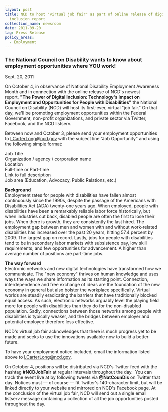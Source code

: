 ```yaml
---
layout: post
title: NCD to host "virtual job fair" as part of online release of digital
  inclusion report
collection_name: newsroom
date: 2011-09-20
tag: Press Release
policy_areas:
  - Employment
---
```

### **The National Council on Disability wants to know about employment opportunities where YOU work!**

S﻿ept. 20, 2011

On October 4, in observance of National Disability Employment Awareness Month and in connection with the online release of NCD's newest report, **"The Power of Digital Inclusion: Technology's Impact on Employment and Opportunities for People with Disabilities"** the National Council on Disability (NCD) will host its first-ever, virtual "job fair." On that day, we'll be promoting employment opportunities within the Federal Government, non-profit organizations, and private sector via Twitter, Facebook, and the NCD listserv.

Between now and October 3, please send your employment opportunities to [LCarterLong@ncd.gov](mailto:LCarterLong@ncd.gov) with the subject line "Job Opportunity" and using the following simple format:

Job Title\
Organization / agency / corporation name\
Location\
Full-time or Part-time\
Link to full description\
Job area (Education, Advocacy, Public Relations, etc.)

**Background**\
Employment rates for people with disabilities have fallen almost continuously since the 1990s, despite the passage of the Americans with Disabilities Act (ADA) twenty-one years ago. When employed, people with disabilities have been a remarkably reliable labor force historically, but when industries cut back, disabled people are often the first to lose their jobs. When there is growth, they are consistently the last hired. The employment gap between men and women with and without work-related disabilities has increased over the past 20 years, hitting 57.4 percent by 2009. The largest gap on record. Lastly, jobs for people with disabilities tend to be in secondary labor markets with subsistence pay, low skill requirements, and few opportunities for advancement. A higher than average number of positions are part-time jobs.

**The way forward**\
Electronic networks and new digital technologies have transformed how we communicate. The "new economy" thrives on human knowledge and uses ways the ways we share information as its starting point. Connection, interdependence and free exchange of ideas are the foundation of the new economy in general but also bolster the workplace specifically. Virtual worlds are steadily eradicating the barriers that have traditionally blocked equal access. As such, electronic networks arguably level the playing field more for people with disabilities than they do for the non-disabled population. Sadly, connections between those networks among people with disabilities is typically weaker, and the bridges between employer and potential employee therefore less effective.

NCD's virtual job fair acknowledges that there is much progress yet to be made and seeks to use the innovations available now to build a better future.

To have your employment notice included, email the information listed above to [LCarterLong@ncd.gov](mailto:LCarterLong@ncd.gov).

On October 4, positions will be distributed via NCD's Twitter feed with the hashtag **\#NCDJobFair** at regular intervals throughout the day.  You can track the event live at by following tweets via **@NatCounDis** on Twitter that day. Notices must — of course — fit Twitter's 140-character limit, but will be linked directly to your website and mirrored on NCD's Facebook page. At the conclusion of the virtual job fair, NCD will send out a single email listserv message containing a collection of all the job opportunities posted throughout the day.